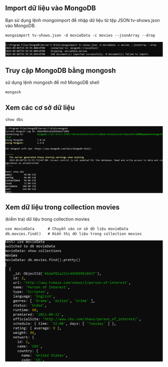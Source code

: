## Import dữ liệu vào MongoDB

Bạn sử dụng lệnh mongoimport để nhập dữ liệu từ tệp JSON tv-shows.json vào MongoDB.

```
mongoimport tv-shows.json -d movieData -c movies --jsonArray --drop
```

![alt text](/images/examples/image-7.png)

## Truy cập MongoDB bằng mongosh

sử dụng lệnh mongosh để mở MongoDB shell

```
mongosh
```

## Xem các cơ sở dữ liệu

```
show dbs
```

![alt text](/images/examples/image-8.png)

## Xem dữ liệu trong collection movies

(kiểm tra) dữ liệu trong collection movies

```
use movieData      # Chuyển vào cơ sở dữ liệu movieData
db.movies.find()   # Hiển thị dữ liệu trong collection movies
```

![alt text](/images/examples/image-9.png)

